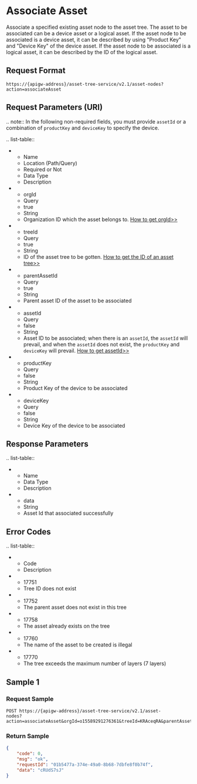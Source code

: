 # Associate Asset


Associate a specified existing asset node to the asset tree. The asset to be associated can be a device asset or a logical asset. If the asset node to be associated is a device asset, it can be described by using "Product Key" and "Device Key" of the device asset. If the asset node to be associated is a logical asset, it can be described by the ID of the logical asset.

## Request Format

```
https://{apigw-address}/asset-tree-service/v2.1/asset-nodes?action=associateAsset
```

## Request Parameters (URI)

.. note:: In the following non-required fields, you must provide ``assetId`` or a combination of ``productKey`` and ``deviceKey`` to specify the device.

>>>>>>>>>>>>>>>>>>>>>>>>>>>>>>>>>>>>>>>>>>>>>>>>>>>>>>>>>

.. list-table::

   * - Name
     - Location (Path/Query)
     - Required or Not
     - Data Type
     - Description
   * - orgId
     - Query
     - true
     - String
     - Organization ID which the asset belongs to. [How to get orgId>>](/docs/api/en/latest/api_faqs#how-to-get-organization-id-orgid-orgid)
   * - treeId
     - Query
     - true
     - String
     - ID of the asset tree to be gotten. [How to get the ID of an asset tree>>](/docs/api/en/latest/api_faqs.html#how-to-get-the-id-of-an-asset-tree)
   * - parentAssetId
     - Query
     - true
     - String
     - Parent asset ID of the asset to be associated
   * - assetId
     - Query
     - false
     - String
     - Asset ID to be associated; when there is an `assetId`, the `assetId` will prevail, and when the `assetId` does not exist, the `productKey` and `deviceKey` will prevail. [How to get assetId>>](/docs/api/en/latest/api_faqs.html#how-to-get-asset-id-assetid-assetid)
   * - productKey
     - Query
     - false
     - String
     - Product Key of the device to be associated
   * - deviceKey
     - Query
     - false
     - String
     - Device Key of the device to be associated



## Response Parameters

.. list-table::

   * - Name
     - Data Type
     - Description
   * - data
     - String
     - Asset Id that associated successfully


## Error Codes

.. list-table::

   * - Code
     - Description
   * - 17751
     - Tree ID does not exist
   * - 17752
     - The parent asset does not exist in this tree
   * - 17758
     - The asset already exists on the tree
   * - 17760
     - The name of the asset to be created is illegal
   * - 17770
     - The tree exceeds the maximum number of layers (7 layers)



## Sample 1

### Request Sample

```
POST https://{apigw-address}/asset-tree-service/v2.1/asset-
nodes?action=associateAsset&orgId=o15589291276361&treeId=KRAceqRA&parentAssetId=LGRCJVDc&productKey=UwXL9jmm&deviceKey=eacdsz9IGJ
```

### Return Sample

```json
{
    "code": 0,
    "msg": "ok",
    "requestId": "01b5477a-374e-49a0-8b68-7dbfe8f0b74f",
    "data": "cRUdS7sJ"
}
```
